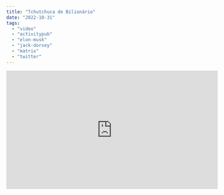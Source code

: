 ```yaml
---
title: "Tchutchuca de Bilionário"
date: "2022-10-31"
tags: 
  - "video"
  - "activitypub"
  - "elon-musk"
  - "jack-dorsey"
  - "matrix"
  - "twitter"
---
```


<iframe width="560" height="315" src="https://www.youtube-nocookie.com/embed/ErI3lGEkbEs" title="YouTube video player" frameborder="0" allow="accelerometer; autoplay; clipboard-write; encrypted-media; gyroscope; picture-in-picture" allowfullscreen></iframe>
